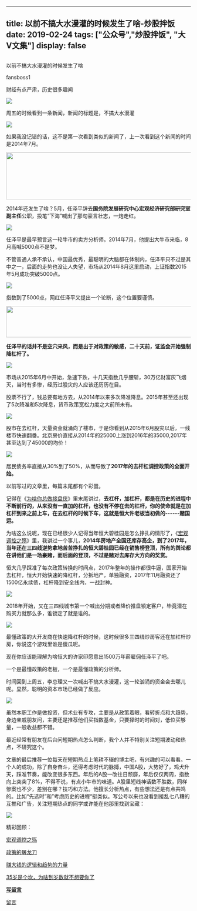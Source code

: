 
---
title:   以前不搞大水漫灌的时候发生了啥-炒股拌饭
date: 2019-02-24
tags: ["公众号","炒股拌饭", "大V文集"]
display: false
---


## 



以前不搞大水漫灌的时候发生了啥




fansboss1




财经有点严肃，历史很多趣闻


<img class="" data-copyright="0" data-ratio="0.06896551724137931" data-s="300,640" src="https://mmbiz.qpic.cn/mmbiz_jpg/BSbL23YpK40AwgnzRg5rpz7tVGby4ib6ibLfvtJUjoahSrPlmlu2T9fB9xgJ0ribZBnK1QlmUoy61ZA0T2oiaI53QQ/640?wx_fmt=jpeg" data-type="jpeg" data-w="580" style=""/>

周五的时候看到一条新闻，新闻的标题是，不搞大水漫灌

<img class="" data-copyright="0" data-ratio="0.5950819672131148" data-s="300,640" src="https://mmbiz.qpic.cn/mmbiz_jpg/BSbL23YpK41cXoDgq6Pib0dyuqENuib0lXbv0hygxY4ogIBWRYcNqt0cNias61TEBfs3amgeyuUFewWyCy1wE7obA/640?wx_fmt=jpeg" data-type="jpeg" data-w="610" style=""/>

如果我没记错的话，这不是第一次看到类似的新闻了，上一次看到这个新闻的时间是2014年7月。

<img class="" data-croporisrc="https://mmbiz.qpic.cn/mmbiz_jpg/BSbL23YpK41cXoDgq6Pib0dyuqENuib0lXAZFhRRicfOycMQEQkv2b93VFUt6dM1cyh11yxwPTd9fGaVjVPPAXCyg/0?wx_fmt=jpeg" data-cropx1="0" data-cropx2="599" data-cropy1="15.08273381294964" data-cropy2="152.9820143884892" data-ratio="0.2303839732888147" data-s="300,640" src="https://mmbiz.qpic.cn/mmbiz_jpg/BSbL23YpK41cXoDgq6Pib0dyuqENuib0lXpm7mbPjjTeeNqTl3pHhf4SlJ5XQZHrpDDm4zW0YBzAbywQwyLAlO5w/640?wx_fmt=jpeg" data-type="jpeg" data-w="599" style="width: 556px;height: 128px;"/>

2014年还发生了啥？5月，任泽平辞去**国务院发展研究中心宏观经济研究部研究室副主任**公职，投笔“下海”喊出了那句豪言壮志，一炮走红。

<img class="" data-copyright="0" data-ratio="0.4972191323692992" data-s="300,640" src="https://mmbiz.qpic.cn/mmbiz_jpg/BSbL23YpK41cXoDgq6Pib0dyuqENuib0lX8N77SfThTOt8PMnjwYvfp7MMT2y99PvpoObvPnnONiaQX0KuudpNTEA/640?wx_fmt=jpeg" data-type="jpeg" data-w="899" style=""/>





任泽平是最早预言这一轮牛市的卖方分析师。2014年7月，他提出大牛市来临，8月高喊5000点不是梦。

不管普通人承不承认，中国最优秀，最聪明的大脑都在体制内，任泽平只不过是其中之一，后面的走势也没让人失望，市场从2014年8月这里启动，上证指数2015年5月成功突破5000点。

<img class="" data-copyright="0" data-ratio="0.46834415584415584" data-s="300,640" src="https://mmbiz.qpic.cn/mmbiz_jpg/BSbL23YpK41cXoDgq6Pib0dyuqENuib0lXEBOLmMfPrqOSvGETFm1obGKrrIruBtHkZXAc782rBMqj10lDwVtYJw/640?wx_fmt=jpeg" data-type="jpeg" data-w="1232" style=""/>

指数到了5000点，网红任泽平又提出一个论断，这个位置要谨慎。

<img class="" data-croporisrc="https://mmbiz.qpic.cn/mmbiz_jpg/BSbL23YpK41cXoDgq6Pib0dyuqENuib0lXG5PPb8Y0sB4tELcFke7qvuvhnQ0DSy2CBcF78NBLcYTNPgNrzhkicuQ/0?wx_fmt=jpeg" data-cropx1="0" data-cropx2="716" data-cropy1="0" data-cropy2="109.46043165467626" data-ratio="0.15223463687150837" data-s="300,640" src="https://mmbiz.qpic.cn/mmbiz_jpg/BSbL23YpK41cXoDgq6Pib0dyuqENuib0lXGBtONnJetXgebaILZY7b9p5YoLKcKxHMoLWF0RgHVPAp03YwdrG54A/640?wx_fmt=jpeg" data-type="jpeg" data-w="716" style="width: 556px;height: 85px;"/>

**任泽平的话并不是空穴来风，而是出于对政策的敏感，二十天前，证监会开始强制降杠杆了。**

<img class="" data-copyright="0" data-ratio="0.46088193456614507" data-s="300,640" src="https://mmbiz.qpic.cn/mmbiz_jpg/BSbL23YpK41cXoDgq6Pib0dyuqENuib0lXDiaPWXeNb9RibUMmTYfZK5mIMFk9oNnmNDMaqibZpYAfsuW7HrUsMTVIQ/640?wx_fmt=jpeg" data-type="jpeg" data-w="703" style=""/>

市场从2015年6月中开始，急速下跌，十几天指数几乎腰斩，30万亿财富灰飞烟灭，当时有多惨，经历过股灾的人应该还历历在目。

股票不行了，钱总要有地方去，从2014年以来多次降准降息。2015年甚至还出现了5次降准和5次降息，货币政策宽松力度之大前所未有。

<img class="" data-copyright="0" data-ratio="0.32" data-s="300,640" src="https://mmbiz.qpic.cn/mmbiz_jpg/BSbL23YpK41cXoDgq6Pib0dyuqENuib0lXVwNl69XiaozE83PXiaYQoBPPN5AAXSn2w3WPCkBenmayUIaNalicehXyg/640?wx_fmt=jpeg" data-type="jpeg" data-w="800" style=""/>

股市在去杠杆，天量资金就涌向了楼市，于是你看到从2015年6月股灾以后，一线楼市快速翻番。北京房价直接从2014年的25000上涨到2016年的35000,2017年甚至达到了45000的均价！

<img class="" data-copyright="0" data-ratio="0.325" data-s="300,640" src="https://mmbiz.qpic.cn/mmbiz_jpg/BSbL23YpK41cXoDgq6Pib0dyuqENuib0lX7hxClib7uvrRaY8Dhcfd4DTXVIYaLxnE9jgTMvOPJ82wt1X8iazmN3vw/640?wx_fmt=jpeg" data-type="jpeg" data-w="800" style=""/>

居民债务率直接从30%到了50%，从而导致了**2017年的去杆杠调控政策的全面开始。**

以前写过的文章里，每篇末尾都有个彩蛋。

记得在《[为啥你总做接盘侠](http://mp.weixin.qq.com/s?__biz=MzU4Mzc4MzIyOA==&amp;mid=2247484078&amp;idx=1&amp;sn=182c62a1b71eab977e751c02f81cd614&amp;chksm=fda284fdcad50deb1fec5b1cc32f4c8a33b877fe1be4b6f703ccc24fbf79cbcfc909f1b952a5&amp;scene=21#wechat_redirect)》里末尾讲过，**去杠杆，加杠杆，都是在历史的进程中不断前行的，从来没有一直加的杠杆，也没有不停在去的杠杆，你的使命就是在加杠杆到来之前上车，在去杠杆的时候下车，这就是恒大许老板当初做的------赌国运。**

为啥这么说呢，现在已经很少人记得当年恒大碧桂园是怎么挣扎的情形了，《[宏观调控之殇](http://mp.weixin.qq.com/s?__biz=MzU4Mzc4MzIyOA==&amp;mid=2247483746&amp;idx=1&amp;sn=98cdeabb1dcf2cd6764defa744b2b0f4&amp;chksm=fda28731cad50e27ea084376ee0e75d461e73c74b928b6c0c707707cb62562eddc48396702d4&amp;scene=21#wechat_redirect)》里，我讲过一个事儿，**2014年房地产全国还库存高企，到了2017年，当年还在三四线逆势拿地苦苦挣扎的恒大碧桂园已经在销售榜登顶，所有的舆论都在讲他们是一场豪赌，而后面的登顶，不过是赌对去库存大方向的奖赏。**

恒大几乎踩准了每次政策转换的时间点，2017年整年的操作都很牛逼，国家开始去杠杆，恒大开始快速的降杠杆，分拆地产，单独融资，2017年11月融资还了1500亿永续债，杠杆降到安全线内，一战封神。

<img class="" data-copyright="0" data-ratio="0.5765895953757225" data-s="300,640" src="https://mmbiz.qpic.cn/mmbiz_jpg/BSbL23YpK41cXoDgq6Pib0dyuqENuib0lXPcSSyC9s0ibiaUA4kM3z7eNeDOLAibcNv02aaJGLXFbAYZYdV6EVAwkbQ/640?wx_fmt=jpeg" data-type="jpeg" data-w="692" style=""/>

2018年开始，又在三四线城市第一个喊出分期或者降价推盘锁定客户，毕竟潜在购买力就那么多，谁锁定了就是谁的。

<img class="" data-copyright="0" data-ratio="0.7232415902140673" data-s="300,640" src="https://mmbiz.qpic.cn/mmbiz_jpg/BSbL23YpK41cXoDgq6Pib0dyuqENuib0lXvglxaVfr2P7oQy3tDibXX238jtC8Gg5OwdXsuicoZoILN9YoT85RLtDg/640?wx_fmt=jpeg" data-type="jpeg" data-w="654" style=""/>

最懂政策的大开发商在快速降杠杆的时候，这时候很多三四线炒房客还在加杠杆炒房，你说这个游戏里谁是傻瓜呢。

现在你应该能理解为啥恒大的许家印愿意出1500万年薪雇佣任泽平了吧。

一个是最懂政策的老板，一个是最懂政策的分析师。

时间回到上周五，李总理又一次喊出不搞大水漫灌，这一轮汹涌的资金会去哪儿呢。显然，聪明的资本市场已经做了反应。

<img class="" data-copyright="0" data-ratio="0.5170556552962298" data-s="300,640" src="https://mmbiz.qpic.cn/mmbiz_jpg/BSbL23YpK41cXoDgq6Pib0dyuqENuib0lXntEwcxXvR1t9UYbCvnSc3BAUVBqefVeVAakHMc0xV9e3fvY5bdU8qg/640?wx_fmt=jpeg" data-type="jpeg" data-w="557" style=""/>

虽然本职工作是做投资，但术业有专攻，主要是从政策着眼，看转折点和大趋势，身边亲戚朋友问，主要还是推荐他们买指数基金，只要择时的时间对，低位买够量，一般收益都不错。

最近经常有朋友在后台问短期热点怎么判断，我个人并不特别关注短期波动和热点，不研究这个。

文章的最后推荐一位每天在短期热点上笔耕不辍的博主吧，有兴趣的可以看看。一个人的成功，除了自身奋斗，还得考虑时代的脉搏，中国A股，大势好了，鸡犬升天，踩准节奏，能改变很多东西。年后的A股一改往日颓靡，年后仅仅两周，指数向上突突了8%，不得不说，有点小牛市的味道。A股里短线神话数不胜数，同样惨案也不少，差别在哪？技巧和方法。他擅长分析热点，有些想法还是有点共鸣的。比如“先选时”和”考虑历史的进程“挺类似。写公号以来也没看到接乱七八糟的互推和广告，关注短期热点的同学或许能在他那里找到宝藏：



<img class="" data-copyright="0" data-ratio="0.4625" data-s="300,640" src="https://mmbiz.qpic.cn/mmbiz_jpg/BSbL23YpK40AwgnzRg5rpz7tVGby4ib6ibDA0nOX43WzUOd4eb8nics7kKXRaI9RgIwbbQGLTFQW1LvmnNcX7abgw/640?wx_fmt=jpeg" data-type="jpeg" data-w="1280" style=""/>

精彩回顾：

[宏观调控之殇](http://mp.weixin.qq.com/s?__biz=MzU4Mzc4MzIyOA==&amp;mid=2247483746&amp;idx=1&amp;sn=98cdeabb1dcf2cd6764defa744b2b0f4&amp;chksm=fda28731cad50e27ea084376ee0e75d461e73c74b928b6c0c707707cb62562eddc48396702d4&amp;scene=21#wechat_redirect)

[政策的屠龙刀](http://mp.weixin.qq.com/s?__biz=MzU4Mzc4MzIyOA==&amp;mid=2247483704&amp;idx=1&amp;sn=a12822153b2363933d047b1c8a84a9a3&amp;chksm=fda2876bcad50e7d838f6bcc058dc23dedc33ff2247e9b3ae10f5b6bfa582ee929df165eeff4&amp;scene=21#wechat_redirect)

[赚大钱的逻辑和趋势的力量](http://mp.weixin.qq.com/s?__biz=MzU4Mzc4MzIyOA==&amp;mid=2247484257&amp;idx=1&amp;sn=65346556fd7abf6b19aeb485017a51cf&amp;chksm=fda28532cad50c247c5b85da08e70caca2b432f63114b6e5bedab71544693a6ac08e4bf26fb7&amp;scene=21#wechat_redirect)

[35岁是个坎，为啥到岁数就不想要你了](http://mp.weixin.qq.com/s?__biz=MzU4Mzc4MzIyOA==&amp;mid=2247484154&amp;idx=1&amp;sn=ff3e2701b121518247edfb0239a1e2b9&amp;chksm=fda284a9cad50dbfdcdf90fb710003017db9d40a4e3c922e6857631d7372f894726cb802f19d&amp;scene=21#wechat_redirect)

**[写留言]()**









[留言](javascript:;)


